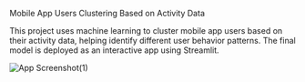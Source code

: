 
Mobile App Users Clustering Based on Activity Data

This project uses machine learning to cluster mobile app users based on their activity data, helping identify different user behavior patterns. The final model is deployed as an interactive app using Streamlit.


![App Screenshot(1)](https://github.com/user-attachments/assets/d55ae8b0-3af7-4a89-9d18-f839aefd82ef)
